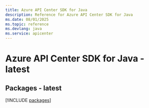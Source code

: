 ```yaml
---
title: Azure API Center SDK for Java
description: Reference for Azure API Center SDK for Java
ms.date: 08/01/2025
ms.topic: reference
ms.devlang: java
ms.service: apicenter
---
```

# Azure API Center SDK for Java - latest
## Packages - latest
[!INCLUDE [packages](api-center-index.md)]